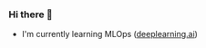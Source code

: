 ### Hi there 👋

-  I'm currently learning MLOps ([deeplearning.ai](https://www.deeplearning.ai/program/machine-learning-engineering-for-production-mlops/))
